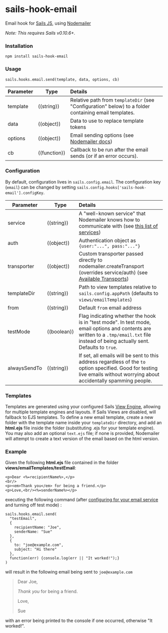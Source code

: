 # sails-hook-email

Email hook for [Sails JS](http://sailsjs.org), using [Nodemailer](https://github.com/andris9/Nodemailer/blob/v1.3.4/README.md)

*Note: This requires Sails v0.10.6+.*

### Installation

`npm install sails-hook-email`

### Usage

`sails.hooks.email.send(template, data, options, cb)`

Parameter      | Type                | Details
-------------- | ------------------- |:---------------------------------
template       | ((string))          | Relative path from `templateDir` (see "Configuration" below) to a folder containing email templates.
data           | ((object))          | Data to use to replace template tokens
options        | ((object))          | Email sending options (see [Nodemailer docs](https://github.com/andris9/Nodemailer/blob/v1.3.4/README.md#e-mail-message-fields))
cb             | ((function))        | Callback to be run after the email sends (or if an error occurs).

### Configuration

By default, configuration lives in `sails.config.email`.  The configuration key (`email`) can be changed by setting `sails.config.hooks['sails-hook-email'].configKey`.

Parameter      | Type                | Details
-------------- | ------------------- |:---------------------------------
service        | ((string)) | A "well-known service" that Nodemailer knows how to communicate with (see [this list of services](https://github.com/andris9/nodemailer-wellknown/blob/v0.1.5/README.md#supported-services))
auth | ((object)) | Authentication object as `{user:"...", pass:"..."}`
transporter | ((object)) | Custom transporter passed directly to nodemailer.createTransport (overrides service/auth) (see [Available Transports](https://github.com/andris9/Nodemailer/blob/v1.3.4/README.md#available-transports))
templateDir | ((string)) | Path to view templates relative to `sails.config.appPath` (defaults to `views/emailTemplates`)
from | ((string)) | Default `from` email address
testMode | ((boolean)) | Flag indicating whether the hook is in "test mode".  In test mode, email options and contents are written to a `.tmp/email.txt` file instead of being actually sent.  Defaults to `true`.
alwaysSendTo | ((string)) | If set, all emails will be sent to this address regardless of the `to` option specified.  Good for testing live emails without worrying about accidentally spamming people.

### Templates

Templates are generated using your configured Sails [View Engine](http://sailsjs.org/#!/documentation/concepts/Views/ViewEngines.html), allowing for multiple template engines and layouts.  If Sails Views are disabled, will fallback to EJS templates. To define a new email template, create a new folder with the template name inside your `templateDir` directory, and add an **html.ejs** file inside the folder (substituting .ejs for your template engine).  You may also add an optional `text.ejs` file; if none is provided, Nodemailer will attempt to create a text version of the email based on the html version.

### Example

Given the following **html.ejs** file contained in the folder **views/emailTemplates/testEmail**:

```
<p>Dear <%=recipientName%>,</p>
<br/>
<p><em>Thank you</em> for being a friend.</p>
<p>Love,<br/><%=senderName%></p>
```

executing the following command (after [configuring for your email service](https://github.com/balderdashy/sails-hook-email/#configuration) and turning off test mode) :

```
sails.hooks.email.send(
  "testEmail",
  {
    recipientName: "Joe",
    senderName: "Sue"
  },
  {
    to: "joe@example.com",
    subject: "Hi there"
  },
  function(err) {console.log(err || "It worked!");}
)
```

will result in the following email being sent to `joe@example.com`

> Dear Joe,
>
> *Thank you* for being a friend.
>
> Love,
>
> Sue

with an error being printed to the console if one occurred, otherwise "It worked!".
